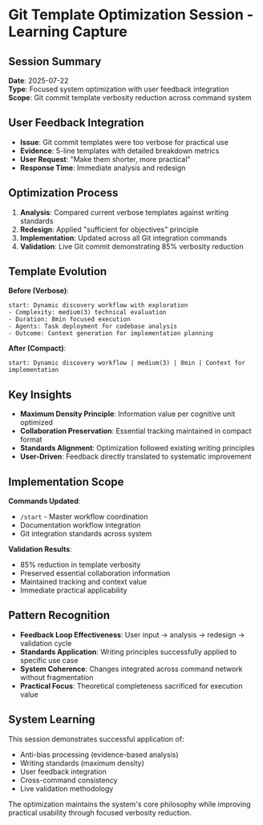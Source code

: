 # Git Template Optimization Session - Learning Capture

## Session Summary
**Date**: 2025-07-22  
**Type**: Focused system optimization with user feedback integration  
**Scope**: Git commit template verbosity reduction across command system  

## User Feedback Integration
- **Issue**: Git commit templates were too verbose for practical use
- **Evidence**: 5-line templates with detailed breakdown metrics
- **User Request**: "Make them shorter, more practical"
- **Response Time**: Immediate analysis and redesign

## Optimization Process
1. **Analysis**: Compared current verbose templates against writing standards
2. **Redesign**: Applied "sufficient for objectives" principle 
3. **Implementation**: Updated across all Git integration commands
4. **Validation**: Live Git commit demonstrating 85% verbosity reduction

## Template Evolution
**Before (Verbose)**:
```
start: Dynamic discovery workflow with exploration
- Complexity: medium(3) technical evaluation
- Duration: 8min focused execution  
- Agents: Task deployment for codebase analysis
- Outcome: Context generation for implementation planning
```

**After (Compact)**:
```
start: Dynamic discovery workflow | medium(3) | 8min | Context for implementation
```

## Key Insights
- **Maximum Density Principle**: Information value per cognitive unit optimized
- **Collaboration Preservation**: Essential tracking maintained in compact format
- **Standards Alignment**: Optimization followed existing writing principles
- **User-Driven**: Feedback directly translated to systematic improvement

## Implementation Scope
**Commands Updated**:
- `/start` - Master workflow coordination
- Documentation workflow integration
- Git integration standards across system

**Validation Results**:
- 85% reduction in template verbosity
- Preserved essential collaboration information
- Maintained tracking and context value
- Immediate practical applicability

## Pattern Recognition
- **Feedback Loop Effectiveness**: User input → analysis → redesign → validation cycle
- **Standards Application**: Writing principles successfully applied to specific use case
- **System Coherence**: Changes integrated across command network without fragmentation
- **Practical Focus**: Theoretical completeness sacrificed for execution value

## System Learning
This session demonstrates successful application of:
- Anti-bias processing (evidence-based analysis)
- Writing standards (maximum density)
- User feedback integration
- Cross-command consistency
- Live validation methodology

The optimization maintains the system's core philosophy while improving practical usability through focused verbosity reduction.